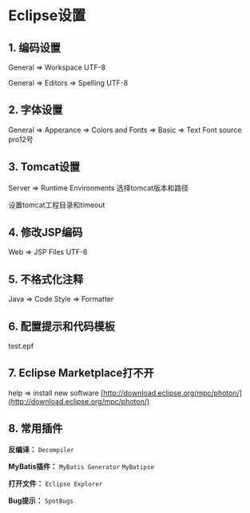 # Eclipse设置

## 1. 编码设置

General => Workspace	UTF-8

General => Editors => Spelling		UTF-8

## 2. 字体设置

General => Apperance => Colors and Fonts => Basic => Text Font	source pro12号

## 3. Tomcat设置

Server => Runtime Environments 选择tomcat版本和路径

设置tomcat工程目录和timeout

## 4. 修改JSP编码

Web => JSP Files		UTF-8

## 5. 不格式化注释

Java => Code Style => Formatter

## 6. 配置提示和代码模板

test.epf

## 7. Eclipse Marketplace打不开

help => install new software 	[http://download.eclipse.org/mpc/photon/](http://download.eclipse.org/mpc/photon/)

## 8. 常用插件

**反编译：** `Decompiler ` 

**MyBatis插件：** `MyBatis Generator` `MyBatipse`

**打开文件：** `Eclipse Explorer` 

**Bug提示：** `SpotBugs`











